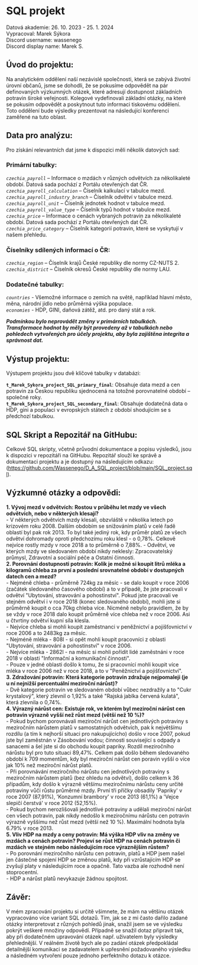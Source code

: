 # SQL projekt
Datová akademie: 26. 10. 2023 - 25. 1. 2024  
Vypracoval: Marek Sýkora  
Discord username: wassenego  
Discord display name: Marek S.  

## Úvod do projektu:
Na analytickém oddělení naší nezávislé společnosti, která se zabývá životní úrovní občanů, jsme se dohodli, že se pokusíme odpovědět na pár definovaných výzkumných otázek, které adresují dostupnost základních potravin široké veřejnosti. Kolegové vydefinovali základní otázky, na které se pokusím odpovědět a poskytnout tuto informaci tiskovému oddělení. Toto oddělení bude výsledky prezentovat na následující konferenci zaměřené na tuto oblast.

## Data pro analýzu:
Pro získání relevantních dat jsme k dispozici měli několik datových sad:  
### Primární tabulky:  
_`czechia_payroll`_ – Informace o mzdách v různých odvětvích za několikaleté období. Datová sada pochází z Portálu otevřených dat ČR.  
_`czechia_payroll_calculation`_ – Číselník kalkulací v tabulce mezd.  
_`czechia_payroll_industry_branch`_ – Číselník odvětví v tabulce mezd.  
_`czechia_payroll_unit`_ – Číselník jednotek hodnot v tabulce mezd.  
_`czechia_payroll_value_type`_ – Číselník typů hodnot v tabulce mezd.  
_`czechia_price`_ – Informace o cenách vybraných potravin za několikaleté období. Datová sada pochází z Portálu otevřených dat ČR.  
_`czechia_price_category`_ – Číselník kategorií potravin, které se vyskytují v našem přehledu.   

### Číselníky sdílených informací o ČR:     
_`czechia_region`_ – Číselník krajů České republiky dle normy CZ-NUTS 2.  
_`czechia_district`_ – Číselník okresů České republiky dle normy LAU.    

### Dodatečné tabulky:  
_`countries`_ - Všemožné informace o zemích na světě, například hlavní město, měna, národní jídlo nebo průměrná výška populace.  
_`economies`_ - HDP, GINI, daňová zátěž, atd. pro daný stát a rok.    

__*Podmínkou bylo neprovádět změny v primárních tabulkách. Transformace hodnot by měly být provedeny až v tabulkách nebo pohledech vytvořených pro účely projektu, aby byla zajištěna integrita a správnost dat.*__

## Výstup projektu:
Výstupem projektu jsou dvě klíčové tabulky v databázi:

__`t_Marek_Sykora_project_SQL_primary_final`__: Obsahuje data mezd a cen potravin za Českou republiku sjednocená na totožné porovnatelné období – společné roky.  
__`t_Marek_Sykora_project_SQL_secondary_final`__: Obsahuje dodatečná data o HDP, gini a populaci v evropských státech z období shodujícím se s předchozí tabulkou.

## SQL Skript a Repozitář na GitHubu:
Celkové SQL skripty, včetně průvodní dokumentace a popisu výsledků, jsou k dispozici v repozitáři na GitHubu. Repozitář slouží ke správě a dokumentaci projektu a je dostupný na následujícím odkazu:  (https://github.com/Wassenego/D_A_SQL_project/blob/main/SQL_project.sql).

## Výzkumné otázky a odpovědi:  
__1.  Vývoj mezd v odvětvích: Rostou v průběhu let mzdy ve všech odvětvích, nebo v některých klesají?__  
      - V některých odvětvích mzdy klesali, obzvláště v několika letech po krizovém roku 2008. Dalším obdobím se snižováním platů v celé řadě oblastí byl pak rok 2013. To byl také jediný rok, kdy průměr platů ze všech odvětví dohromady oproti předchozímu roku klesl - o 0,78%. Celkově nejvíce rostly mzdy v roce 2018 a to průměrně o 7,88%. 
      - Odvětví, ve kterých mzdy ve sledovaném období nikdy neklesly: Zpracovatelský průmysl, Zdravotní a sociální péče a Ostatní činnosti.  
__2.  Porovnání dostupnosti potravin: Kolik je možné si koupit litrů mléka a kilogramů chleba za první a poslední srovnatelné období v dostupných datech cen a mezd?__      
      - Nejméně chleba - průměrně 724kg za měsíc - se dalo koupit v roce 2006 (začátek sledovaného časového období) a to v případě, že jste pracovali v odvětví "Ubytování, stravování a pohostinství". Pokud jste pracovali ve stejném odvětví i v roce 2018 (konec sledovaného období), mohli jste si průměrně koupit o cca 70kg chleba více.  Nicméně nebylo pravidlem, že by se vždy v roce 2018 dalo koupit průměrně více chleba než v roce 2006. Asi u čtvrtiny odvětví kupní síla klesla.  
      - Nejvíce chleba si mohli koupit zaměstnanci v peněžnictví a pojišťovnictví v roce 2006 a to 2483kg za měsíc.  
      - Nejméně mléka - 808l - si opět mohli koupit pracovníci z oblasti "Ubytování, stravování a pohostinství" v roce 2006.  
      - Nejvíce mléka - 2862l - na měsíc si mohli pořídit lidé zaměstnáni v roce 2018 v oblasti "Informační a komunikační činnosti".   
      - Pouze v jedné oblasti došlo k tomu, že si pracovnící mohli koupit více mléka v roce 2006 než v roce 2018, a to v "Peněžnictví a pojišťovnictví".  
__3.  Zdražování potravin: Která kategorie potravin zdražuje nejpomaleji (je u ní nejnižší percentuální meziroční nárůst)?__    
      - Dvě kategorie potravin ve sledovaném období vůbec nezdražily a to "Cukr krystalový", který zlevnil o 1,92% a také "Rajská jablka červená kulatá", která zlevnila o 0,74%.  
__4.  Výrazný nárůst cen: Existuje rok, ve kterém byl meziroční nárůst cen potravin výrazně vyšší než růst mezd (větší než 10 %)?__   
      - Pokud bychom porovnávali meziroční nárůst cen jednotlivých potraviny s meziročním nárůstem platů v samostatných odvětvích, pak k největšímu rozdílu (a tím k nejhorší situaci pro nakupujícícho) došlo v roce 2007, pokud jste byl zaměstnán v Zásobování vodou; činnosti související s odpady a sanacemi a šel jste si do obchodu koupit papriky. Rozdíl meziročního nárůstu byl pro tuto situaci 89,47%. Celkem pak došlo během sledovaného období k 709 momentům, kdy byl meziroční nárůst cen poravin vyšší o více jak 10% než meziroční nárůst platů.  
      - Při porovnávání meziročního nárůstu cen jednotlivých potraviny s meziročním nárůstem platů (bez ohledu na odvětví), došlo celkem k 36 případům, kdy došlo k výrazně většímu meziročnímu nárůstu ceny určité potraviny vůči růstu průměrné mzdy. První tři příčky obsadily 'Papriky' v roce 2007 (87,91%), 'Konzumní brambory' v roce 2013 (61,1%) a 'Vejce slepičí čerstvá' v roce 2012 (52,15%).  
      - Pokud bychom nerozlišovali jednotlivé potraviny a udělali meziroční nárůst cen všech potravin, pak nikdy nedošlo k meziročnímu nárůstu cen potravin výrazně vyššímu než růst mezd (větší než 10 %). Maximální hodnota  byla 6.79% v roce 2013.  
__5.  Vliv HDP na mzdy a ceny potravin: Má výška HDP vliv na změny ve mzdách a cenách potravin? Projeví se růst HDP na cenách potravin či mzdách ve stejném nebo následujícím roce výraznějším růstem?__    
      - Po porovnání meziročního nárůstu cen potravin, platů a HDP jsem našel jen částečné spojení HDP se změnou platů, kdy při vzrůstajícím HDP se zvyšují platy v následujícím roce a opačně. Tato vazba ale rozhodně není stoprocentní.   
      - HDP a nárůst platů nevykazuje žádnou spojitost.     

## Závěr:  
V mém zpracování projektu si určitě všimnete, že mám na většinu otázek vypracováno více variant SQL dotazů. Tím, jak se z mi často dařilo zadané otázky interpretovat z různých pohledů jinak, snažil jsem se ve výsledku pokrýt veškeré množiny odpovědí. Případně se snažil dotaz připravit tak, aby při dodatečném upravování otázek např. uživatelem byly výsledky přehlednější. V reálném životě bych ale po zadání otázek předpokládal detailnější komunikaci se zadavatelem k upřesnění požadovaného výsledku a následném vytvoření pouze jednoho perfektního dotazu k otázce. 
